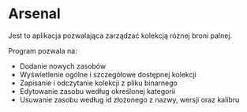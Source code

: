 # Arsenal
Jest to aplikacja pozwalająca zarządzać kolekcją różnej broni palnej.

Program pozwala na:
* Dodanie nowych zasobów
* Wyświetlenie ogólne i szczegółowe dostępnej kolekcji
* Zapisanie i odczytanie kolekcji z pliku binarnego
* Edytowanie zasobu według określonej kategorii
* Usuwanie zasobu według id złożonego z nazwy,
  wersji oraz kalibru
